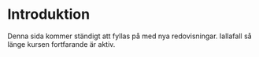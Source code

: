 Introduktion
===============================

Denna sida kommer ständigt att fyllas på med nya redovisningar. Iallafall så länge kursen fortfarande är aktiv. 
